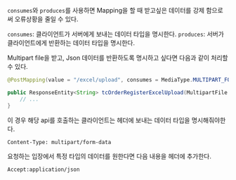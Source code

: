 `consumes`와 `produces`를 사용하면 Mapping을 할 때 받고싶은 데이터를 강제 함으로써 오류상황을 줄일 수 있다.

`consumes`: 클라이언트가 서버에게 보내는 데이터 타입을 명시한다.
`produces`: 서버가 클라이언트에게 반환하는 데이터 타입을 명시한다.

Multipart file을 받고, Json 데이터를 반환하도록 명시하고 싶다면 다음과 같이 처리할 수 있다.
```java
@PostMapping(value = "/excel/upload", consumes = MediaType.MULTIPART_FORM_DATA_VALUE, produces = MediaType.APPLICATION_JSON_UTF8_VALUE)

public ResponseEntity<String> tcOrderRegisterExcelUpload(MultipartFile uploadFile) throws Exception {
	// ...
}
```

이 경우 해당 api를 호출하는 클라이언트는 헤더에 보내는 데이터 타입을 명시해줘야한다.
```
Content-Type: multipart/form-data
```

요청하는 입장에서 특정 타입의 데이터를 원한다면 다음 내용을 헤더에 추가한다.
```
Accept:application/json
```
